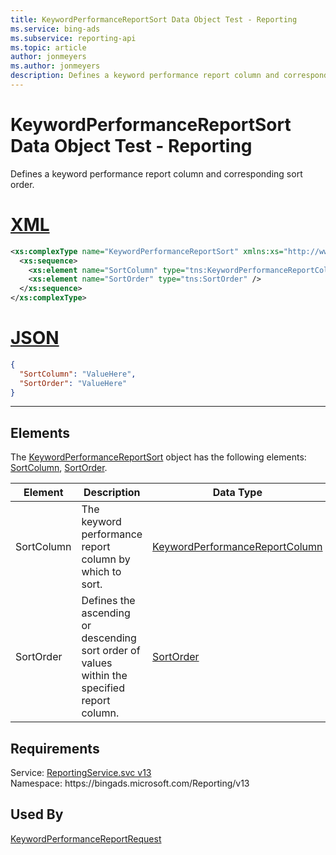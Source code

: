 ```yaml
---
title: KeywordPerformanceReportSort Data Object Test - Reporting
ms.service: bing-ads
ms.subservice: reporting-api
ms.topic: article
author: jonmeyers
ms.author: jonmeyers
description: Defines a keyword performance report column and corresponding sort order.(test)
---
```

# KeywordPerformanceReportSort Data Object Test - Reporting
Defines a keyword performance report column and corresponding sort order.

# [XML](#tab/xml)

```xml
<xs:complexType name="KeywordPerformanceReportSort" xmlns:xs="http://www.w3.org/2001/XMLSchema">
  <xs:sequence>
    <xs:element name="SortColumn" type="tns:KeywordPerformanceReportColumn" />
    <xs:element name="SortOrder" type="tns:SortOrder" />
  </xs:sequence>
</xs:complexType>
```

# [JSON](#tab/json)

```json
{
  "SortColumn": "ValueHere",
  "SortOrder": "ValueHere"
}
```

-----

## <a name="elements"></a>Elements

The [KeywordPerformanceReportSort](keywordperformancereportsort.md) object has the following elements: [SortColumn](#sortcolumn), [SortOrder](#sortorder).

|Element|Description|Data Type|
|-----------|---------------|-------------|
|<a name="sortcolumn"></a>SortColumn|The keyword performance report column by which to sort.|[KeywordPerformanceReportColumn](keywordperformancereportcolumn.md)|
|<a name="sortorder"></a>SortOrder|Defines the ascending or descending sort order of values within the specified report column.|[SortOrder](sortorder.md)|

## Requirements
Service: [ReportingService.svc v13](https://reporting.api.bingads.microsoft.com/Api/Advertiser/Reporting/v13/ReportingService.svc)  
Namespace: https\://bingads.microsoft.com/Reporting/v13  

## Used By
[KeywordPerformanceReportRequest](keywordperformancereportrequest.md)  
